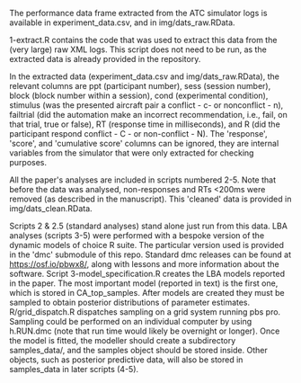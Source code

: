 
The performance data frame extracted from the ATC simulator logs
 is available in experiment_data.csv, and in img/dats_raw.RData. 

 1-extract.R contains the code that was used to extract this data from the
 (very large) raw XML logs. This script does not need to be run, as the extracted
 data is already provided in the repository. 

In the extracted data (experiment_data.csv and img/dats_raw.RData), the relevant columns are ppt (participant number),
 sess (session number), block (block number within a session),
 cond (experimental condition), stimulus (was the presented
 aircraft pair a conflict - c- or nonconflict - n),
 failtrial (did the automation make an incorrect recommendation, i.e., fail, on that trial,
 true or false), RT (response time in milliseconds), and R (did the participant
 respond conflict - C - or non-conflict - N). The 'response', 'score', and 'cumulative score'
 columns can be ignored, they are internal variables from the simulator that were only extracted for checking purposes.

All the paper's analyses are included in scripts numbered 2-5. Note that before the data was analysed,
non-responses and RTs <200ms were removed (as described in the manuscript). This 'cleaned' data is provided
in img/dats_clean.RData.

 Scripts 2 & 2.5 (standard analyses) stand alone just run from this data.
LBA analyses (scripts 3-5) were performed with a bespoke version of the 
dynamic models of choice R suite. The particular version
used is provided in the 'dmc' submodule of this repo. Standard dmc releases can be found at https://osf.io/pbwx8/, 
along with lessons and more information about the software. Script 3-model_specification.R
creates the LBA models reported in the paper. The most important model (reported in text) is the first one, which is stored in 
CA_top_samples. After models are created they must be sampled to obtain 
posterior distributions of parameter estimates. R/grid_dispatch.R dispatches sampling on a grid system
running pbs pro. Sampling could be performed on an individual computer by using h.RUN.dmc (note that run time would likely 
be overnight or longer). Once the model is fitted, the modeller should create a subdirectory samples_data/,
and the samples object should be stored inside. Other objects, such as posterior predictive data,
will also be stored in samples_data in later scripts (4-5). 


                 